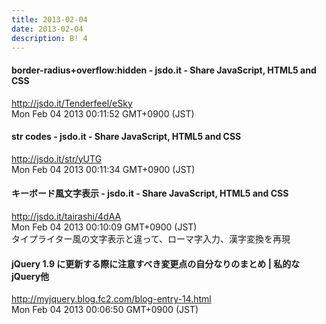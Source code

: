 ```yaml
---
title: 2013-02-04
date: 2013-02-04
description: B! 4
---
```


#### border-radius+overflow:hidden - jsdo.it - Share JavaScript, HTML5 and CSS
http://jsdo.it/Tenderfeel/eSky<br>
Mon Feb 04 2013 00:11:52 GMT+0900 (JST)<br>


#### str codes - jsdo.it - Share JavaScript, HTML5 and CSS
http://jsdo.it/str/yUTG<br>
Mon Feb 04 2013 00:11:34 GMT+0900 (JST)<br>


#### キーボード風文字表示 - jsdo.it - Share JavaScript, HTML5 and CSS
http://jsdo.it/tairashi/4dAA<br>
Mon Feb 04 2013 00:10:09 GMT+0900 (JST)<br>
タイプライター風の文字表示と違って、ローマ字入力、漢字変換を再現


#### jQuery 1.9 に更新する際に注意すべき変更点の自分なりのまとめ | 私的なjQuery他
http://myjquery.blog.fc2.com/blog-entry-14.html<br>
Mon Feb 04 2013 00:06:50 GMT+0900 (JST)<br>


